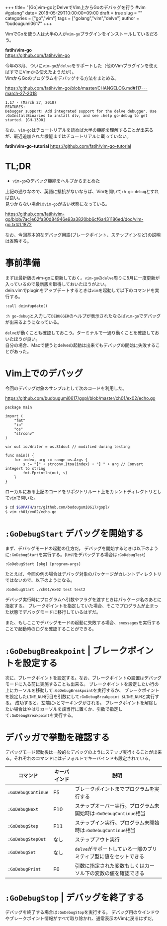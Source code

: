 +++
title= "[Go]vim-goとDelveでVim上からGoのデバッグを行う #vim #golang"
date= 2018-05-29T10:00:00+09:00
draft = true
slug = ""
categories = ["go","vim"]
tags = ["golang","vim","delve"]
author = "budougumi0617"
+++

VimでGoを使う人は大半の人が`vim-go`プラグインをインストールしているだろう。

**fatih/vim-go**  
https://github.com/fatih/vim-go

今年の3月、ついに`vim-go`が`delve`をサポートした（他のVimプラグインを使えばすでにVimから使えたようだが）。  
VimからGoのプログラムをデバッグする方法をまとめる。

https://github.com/fatih/vim-go/blob/master/CHANGELOG.md#117---march-27-2018

```
1.17 - (March 27, 2018)
FEATURES:
Debugger support! Add integrated support for the delve debugger. Use :GoInstallBinaries to install dlv, and see :help go-debug to get started. [GH-1390]
```

なお、`vim-go`はチュートリアルを読めば大半の機能を理解することが出来るが、最近追加された機能まではチュートリアルに載っていない。

**fatih/vim-go-tutorial**
https://github.com/fatih/vim-go-tutorial

# TL;DR
- `vim-go`のデバッグ機能をヘルプからまとめた

上記の通りなので、英語に抵抗がないならば、Vimを開いて`:h go-debug`とすれば良い。  
見つからない場合は`vim-go`が古い状態になっている。

https://github.com/fatih/vim-go/blob/7ac1e62fa30d84946e93a3820bb6cf6a431186ed/doc/vim-go.txt#L1872

なお、今回基本的なデバッグ用語(ブレークポイント、ステップインなど)の説明は省略する。

# 事前準備

まずは最新版のvim-goに更新しておく。`vim-go`の`delve`周りに5月に一度更新が入っているので最新版を取得しておいたほうがよい。  
dein.vimでpluginをアップデートするときは`vim`を起動して以下のコマンドを実行する。

```vim
:call dein#update()
```

`:h go-debug`と入力して`DEBUGGER`のヘルプが表示されたならば`vim-go`でデバッグが出来るようになっている。

`delve`が動くことも確認しておこう。ターミナルで一通り動くことを確認しておいたほうが良い。  
自分の場合、Macで使うとdelveの起動は出来てもデバッグの開始に失敗することがあった。


# Vim上でのデバッグ
今回のデバッグ対象のサンプルとして次のコードを利用した。

https://github.com/budougumi0617/gopl/blob/master/ch01/ex02/echo.go

```
package main

import (
	"fmt"
	"io"
	"os"
	"strconv"
)

var out io.Writer = os.Stdout // modified during testing

func main() {
	for index, arg := range os.Args {
		s := "[" + strconv.Itoa(index) + "] " + arg // Convert integert to string
		fmt.Fprintln(out, s)
	}
}
```

ローカルにある上記のコードをリポジトリルート上をカレントディレクトリとして`vim`で開いた。

```bash
$ cd $GOPATH/src/github.com/budougumi0617/gopl/
$ vim ch01/ex02/echo.go
```
# `:GoDebugStart` デバッグを開始する
まず、デバッグモードの起動の仕方だ。
デバッグを開始するときは以下のように`:GoDebugStart`を実行する。(testをデバッグする場合は`:GoDebugTest`)


```
:GoDebugStart [pkg] [program-args]
```

たとえば、今回の例の場合はデバッグ対象のパッケージがカレントディレクトリではないので、以下のようになる。

```
:GoDebugStart ./ch01/ex02 test test2
```

デバッグ実行時にプログラムへ引数やフラグを渡すときはパッケージ名のあとに指定する。
ブレークポイントを指定していた場合、そこでプログラムが止まった状態でデバッグモードに移行しているはずだ。

また、もしここでデバッグモードの起動に失敗する場合、`:messages`を実行することで起動時のログを確認することができる。


# `:GoDebugBreakpoint` | ブレークポイントを設定する

次に、ブレークポイントを設定する。なお、ブレークポイントの設置はデバッグモードに入る前に実施することも出来る。
ブレークポイントを設定したい行の上にカーソルを移動して`:GoDebugBreakpoint`を実行するか、
ブレークポイントを設定した`LINE_NUM`行目を引数にして`:GoDebugBreakpoint $LINE_NUM`と実行する。
成功すると、左端に`>`とマーキングがされる。
ブレークポイントを解除したい場合はやはりカーソルを該当行に置くか、引数で指定して`:GoDebugBreakpoint`を実行する。

# デバッガで挙動を確認する
デバッグモード起動後は一般的なデバッグのようにステップ実行することが出来る。それぞれのコマンドにはデフォルトでキーバインドも設定されている。

|コマンド|キーバインド|説明|
|---|---|---|
|`:GoDebugContinue`|F5 | ブレークポイントまでプログラムを実行する|
|`:GoDebugNext` | F10| ステップオーバー実行。プログラム未開始時は`:GoDebugContinue`相当|
|`:GoDebugStep`|F11| ステップイン実行。プログラム未開始時は`:GoDebugContinue`相当|
|`:GoDebugStepOut`|なし| ステップアウト実行|
|`:GoDebugSet`|なし|`delve`がサポートしている一部のプリミティブ型に値をセットできる|
|`:GoDebugPrint`|F6|引数に指定された変数もしくはカーソル下の変数の値を確認できる|





# `:GoDebugStop` | デバッグを終了する 
デバッグを終了する場合は`:GoDebugStop`を実行する。
デバッグ用のウインドウやブレークポイント情報がすべて取り除かれ、通常表示のVimに戻るはずだ。



